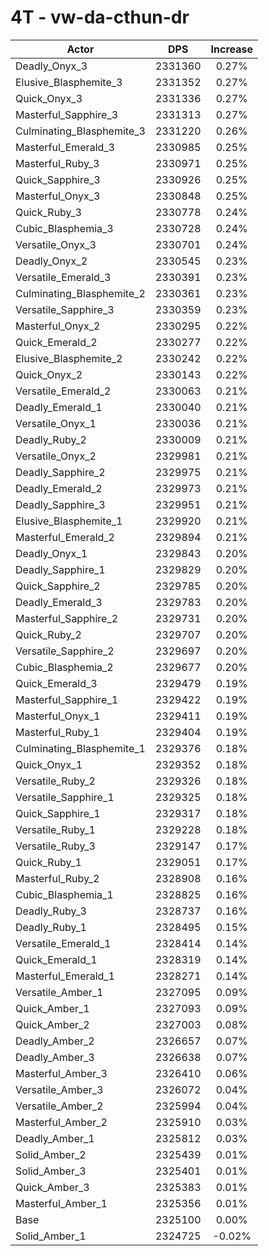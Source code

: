 # 4T - vw-da-cthun-dr
| Actor | DPS | Increase |
|---|:---:|:---:|
|Deadly_Onyx_3|2331360|0.27%|
|Elusive_Blasphemite_3|2331352|0.27%|
|Quick_Onyx_3|2331336|0.27%|
|Masterful_Sapphire_3|2331313|0.27%|
|Culminating_Blasphemite_3|2331220|0.26%|
|Masterful_Emerald_3|2330985|0.25%|
|Masterful_Ruby_3|2330971|0.25%|
|Quick_Sapphire_3|2330926|0.25%|
|Masterful_Onyx_3|2330848|0.25%|
|Quick_Ruby_3|2330778|0.24%|
|Cubic_Blasphemia_3|2330728|0.24%|
|Versatile_Onyx_3|2330701|0.24%|
|Deadly_Onyx_2|2330545|0.23%|
|Versatile_Emerald_3|2330391|0.23%|
|Culminating_Blasphemite_2|2330361|0.23%|
|Versatile_Sapphire_3|2330359|0.23%|
|Masterful_Onyx_2|2330295|0.22%|
|Quick_Emerald_2|2330277|0.22%|
|Elusive_Blasphemite_2|2330242|0.22%|
|Quick_Onyx_2|2330143|0.22%|
|Versatile_Emerald_2|2330063|0.21%|
|Deadly_Emerald_1|2330040|0.21%|
|Versatile_Onyx_1|2330036|0.21%|
|Deadly_Ruby_2|2330009|0.21%|
|Versatile_Onyx_2|2329981|0.21%|
|Deadly_Sapphire_2|2329975|0.21%|
|Deadly_Emerald_2|2329973|0.21%|
|Deadly_Sapphire_3|2329951|0.21%|
|Elusive_Blasphemite_1|2329920|0.21%|
|Masterful_Emerald_2|2329894|0.21%|
|Deadly_Onyx_1|2329843|0.20%|
|Deadly_Sapphire_1|2329829|0.20%|
|Quick_Sapphire_2|2329785|0.20%|
|Deadly_Emerald_3|2329783|0.20%|
|Masterful_Sapphire_2|2329731|0.20%|
|Quick_Ruby_2|2329707|0.20%|
|Versatile_Sapphire_2|2329697|0.20%|
|Cubic_Blasphemia_2|2329677|0.20%|
|Quick_Emerald_3|2329479|0.19%|
|Masterful_Sapphire_1|2329422|0.19%|
|Masterful_Onyx_1|2329411|0.19%|
|Masterful_Ruby_1|2329404|0.19%|
|Culminating_Blasphemite_1|2329376|0.18%|
|Quick_Onyx_1|2329352|0.18%|
|Versatile_Ruby_2|2329326|0.18%|
|Versatile_Sapphire_1|2329325|0.18%|
|Quick_Sapphire_1|2329317|0.18%|
|Versatile_Ruby_1|2329228|0.18%|
|Versatile_Ruby_3|2329147|0.17%|
|Quick_Ruby_1|2329051|0.17%|
|Masterful_Ruby_2|2328908|0.16%|
|Cubic_Blasphemia_1|2328825|0.16%|
|Deadly_Ruby_3|2328737|0.16%|
|Deadly_Ruby_1|2328495|0.15%|
|Versatile_Emerald_1|2328414|0.14%|
|Quick_Emerald_1|2328319|0.14%|
|Masterful_Emerald_1|2328271|0.14%|
|Versatile_Amber_1|2327095|0.09%|
|Quick_Amber_1|2327093|0.09%|
|Quick_Amber_2|2327003|0.08%|
|Deadly_Amber_2|2326657|0.07%|
|Deadly_Amber_3|2326638|0.07%|
|Masterful_Amber_3|2326410|0.06%|
|Versatile_Amber_3|2326072|0.04%|
|Versatile_Amber_2|2325994|0.04%|
|Masterful_Amber_2|2325910|0.03%|
|Deadly_Amber_1|2325812|0.03%|
|Solid_Amber_2|2325439|0.01%|
|Solid_Amber_3|2325401|0.01%|
|Quick_Amber_3|2325383|0.01%|
|Masterful_Amber_1|2325356|0.01%|
|Base|2325100|0.00%|
|Solid_Amber_1|2324725|-0.02%|
